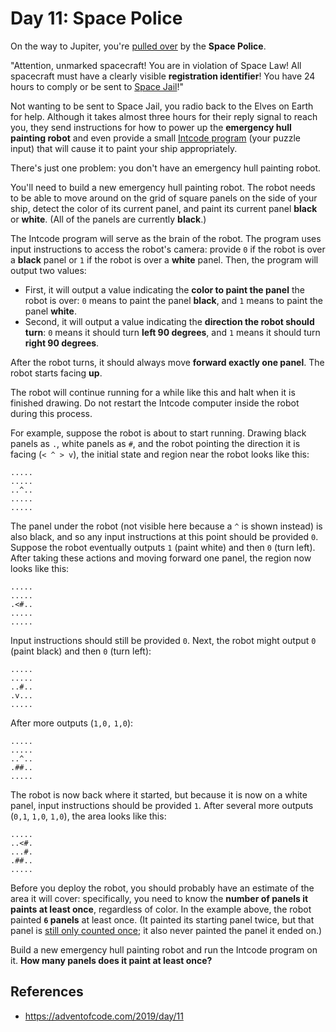 # Day 11: Space Police

On the way to Jupiter, you're [pulled over](https://www.youtube.com/watch?v=KwY28rpyKDE) by the **Space Police**.

"Attention, unmarked spacecraft! You are in violation of Space Law! All spacecraft must have a clearly visible **registration identifier**! You have 24 hours to comply or be sent to [Space Jail](https://www.youtube.com/watch?v=BVn1oQL9sWg&t=5)!"

Not wanting to be sent to Space Jail, you radio back to the Elves on Earth for help. Although it takes almost three hours for their reply signal to reach you, they send instructions for how to power up the **emergency hull painting robot** and even provide a small [Intcode program](https://adventofcode.com/2019/day/9) (your puzzle input) that will cause it to paint your ship appropriately.

There's just one problem: you don't have an emergency hull painting robot.

You'll need to build a new emergency hull painting robot. The robot needs to be able to move around on the grid of square panels on the side of your ship, detect the color of its current panel, and paint its current panel **black** or **white**. (All of the panels are currently **black**.)

The Intcode program will serve as the brain of the robot. The program uses input instructions to access the robot's camera: provide `0` if the robot is over a **black** panel or `1` if the robot is over a **white** panel. Then, the program will output two values:

- First, it will output a value indicating the **color to paint the panel** the robot is over: `0` means to paint the panel **black**, and `1` means to paint the panel **white**.
- Second, it will output a value indicating the **direction the robot should turn**: `0` means it should turn **left 90 degrees**, and `1` means it should turn **right 90 degrees**.

After the robot turns, it should always move **forward exactly one panel**. The robot starts facing **up**.

The robot will continue running for a while like this and halt when it is finished drawing. Do not restart the Intcode computer inside the robot during this process.

For example, suppose the robot is about to start running. Drawing black panels as `.`, white panels as `#`, and the robot pointing the direction it is facing (`< ^ > v`), the initial state and region near the robot looks like this:

```
.....
.....
..^..
.....
.....
```

The panel under the robot (not visible here because a `^` is shown instead) is also black, and so any input instructions at this point should be provided `0`. Suppose the robot eventually outputs `1` (paint white) and then `0` (turn left). After taking these actions and moving forward one panel, the region now looks like this:

```
.....
.....
.<#..
.....
.....
```

Input instructions should still be provided `0`. Next, the robot might output `0` (paint black) and then `0` (turn left):

```
.....
.....
..#..
.v...
.....
```

After more outputs (`1,0,` `1,0`):

```
.....
.....
..^..
.##..
.....
```

The robot is now back where it started, but because it is now on a white panel, input instructions should be provided `1`. After several more outputs (`0,1`, `1,0`, `1,0`), the area looks like this:

```
.....
..<#.
...#.
.##..
.....
```

Before you deploy the robot, you should probably have an estimate of the area it will cover: specifically, you need to know the **number of panels it paints at least once**, regardless of color. In the example above, the robot painted **`6` panels** at least once. (It painted its starting panel twice, but that panel is [still only counted once](https://www.youtube.com/watch?v=KjsSvjA5TuE); it also never painted the panel it ended on.)

Build a new emergency hull painting robot and run the Intcode program on it. **How many panels does it paint at least once?**

## References
- https://adventofcode.com/2019/day/11
